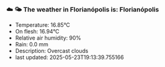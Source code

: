 ### ☁️ 🌤️  The weather in Florianópolis is: Florianópolis

- Temperature: 16.85°C
- On flesh: 16.94°C
- Relative air humidity: 90%
- Rain: 0.0 mm
- Description: Overcast clouds
- last updated: 2025-05-23T19:13:39.755166
